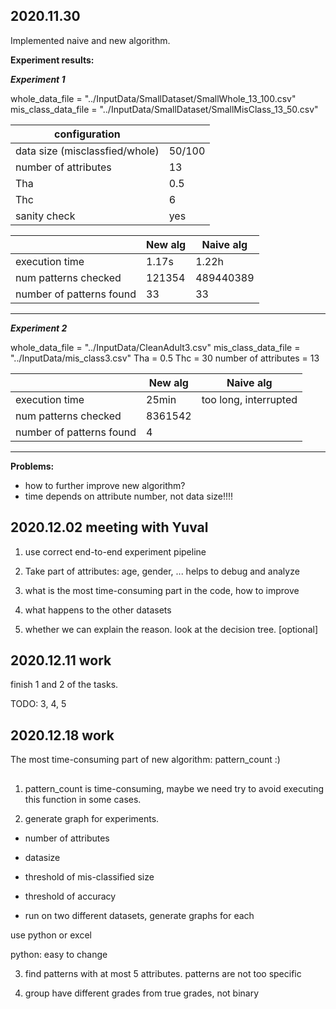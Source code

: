 ## 2020.11.30

Implemented naive and new algorithm.

**Experiment results:**

***Experiment 1***
 
 whole_data_file = "../InputData/SmallDataset/SmallWhole_13_100.csv"
 mis_class_data_file = "../InputData/SmallDataset/SmallMisClass_13_50.csv"


| configuration | |
| --- | --- |
| data size (misclassfied/whole) | 50/100 |
| number of attributes| 13|
| Tha | 0.5|
| Thc | 6 |
| sanity check | yes|



| | New alg | Naive alg |
| ----   | ----- | ----
| execution time | 1.17s | 1.22h |
| num patterns checked |  121354 | 489440389 |
| number of patterns found | 33 | 33|
---


***Experiment 2***
 
whole_data_file = "../InputData/CleanAdult3.csv"
mis_class_data_file = "../InputData/mis_class3.csv"
Tha = 0.5
Thc = 30
number of attributes = 13



| | New alg | Naive alg |
| ----   | ----- | ----
| execution time | 25min | too long, interrupted |
| num patterns checked |  8361542 | |
| number of patterns found | 4 | |


---
**Problems:**
- how to further improve new algorithm?
- time depends on attribute number, not data size!!!!


## 2020.12.02 meeting with Yuval 

1. use correct end-to-end experiment pipeline

2. Take part of attributes: age, gender, ... helps to debug and analyze

3. what is the most time-consuming part in the code, how to improve

4. what happens to the other datasets

5. whether we can explain the reason. look at the decision tree. [optional]


## 2020.12.11 work

finish 1 and 2 of the tasks.

TODO: 3, 4, 5

## 2020.12.18 work

The most time-consuming part of new algorithm: pattern_count :) 




##

1. pattern_count is time-consuming, maybe we need try to avoid executing this function in some cases.

2. generate graph for experiments. 
 - number of attributes
 - datasize
 - threshold of mis-classified size
 - threshold of accuracy
 
 - run on two different datasets, generate graphs for each

 use python or excel

 python: easy to change
 

3. find patterns with at most 5 attributes. patterns are not too specific

4. group have different grades from true grades, not binary







